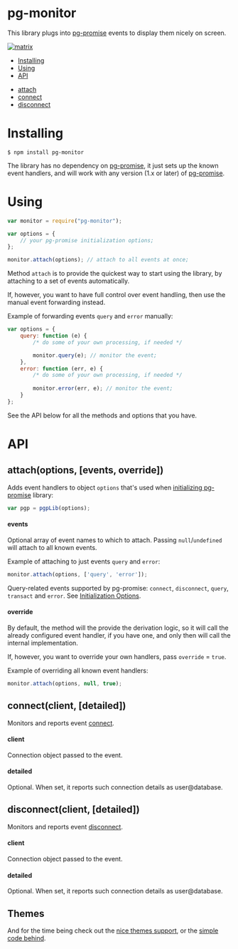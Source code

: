pg-monitor
===========

This library plugs into [pg-promise] events to display them nicely on screen.

[![matrix](http://s2.postimg.org/4hgqhkzih/matrix.gif)](http://s2.postimg.org/4hgqhkzih/matrix.gif)

* [Installing](#installing)
* [Using](#using)
* [API](#api)
 - [attach](#attachoptions-events-override)
 - [connect](#connectclient-detailed)
 - [disconnect](#disconnectclient-detailed)

# Installing
```
$ npm install pg-monitor
```

The library has no dependency on [pg-promise], it just sets up the known event handlers,
and will work with any version (1.x or later) of [pg-promise].

# Using

```javascript
var monitor = require("pg-monitor");

var options = {
    // your pg-promise initialization options;
};

monitor.attach(options); // attach to all events at once;
```

Method `attach` is to provide the quickest way to start using the library,
by attaching to a set of events automatically.

If, however, you want to have full control over event handling,
then use the manual event forwarding instead.

Example of forwarding events `query` and `error` manually:

```javascript
var options = {
    query: function (e) {
        /* do some of your own processing, if needed */

        monitor.query(e); // monitor the event;
    },
    error: function (err, e) {
        /* do some of your own processing, if needed */
        
        monitor.error(err, e); // monitor the event;
    }
};
```

See the API below for all the methods and options that you have.

# API

## attach(options, [events, override])

Adds event handlers to object `options` that's used when [initializing pg-promise](https://github.com/vitaly-t/pg-promise#2-initializing) library:
```javascript
var pgp = pgpLib(options);
```

#### events

Optional array of event names to which to attach. Passing `null`/`undefined` will attach
to all known events.

Example of attaching to just events `query` and `error`:
```javascript
monitor.attach(options, ['query', 'error']);
```

Query-related events supported by pg-promise: `connect`, `disconnect`, `query`, `transact` and `error`.
See [Initialization Options](https://github.com/vitaly-t/pg-promise#initialization-options).

#### override

By default, the method will the provide the derivation logic, so it will call the already configured
event handler, if you have one, and only then will call the internal implementation.

If, however, you want to override your own handlers, pass `override` = `true`.

Example of overriding all known event handlers:
```javascript
monitor.attach(options, null, true);
```

## connect(client, [detailed])
Monitors and reports event [connect](https://github.com/vitaly-t/pg-promise#connect).

#### client
Connection object passed to the event.

#### detailed
Optional. When set, it reports such connection details as user@database. 

## disconnect(client, [detailed])
Monitors and reports event [disconnect](https://github.com/vitaly-t/pg-promise#disconnect).

#### client
Connection object passed to the event.

#### detailed
Optional. When set, it reports such connection details as user@database. 



## Themes

And for the time being check out the [nice themes support](https://github.com/vitaly-t/pg-monitor/wiki/Color-Themes),
or the [simple code behind](https://github.com/vitaly-t/pg-monitor/blob/master/lib/index.js).


[pg-promise]:https://github.com/vitaly-t/pg-promise
